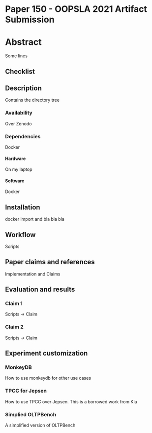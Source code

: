 Paper 150 - OOPSLA 2021 Artifact Submission
===========================================

# Abstract

Some lines

## Checklist

## Description

Contains the directory tree

### Availability
Over Zenodo

### Dependencies
Docker

#### Hardware
On my laptop

#### Software
Docker

## Installation
docker import and bla bla bla

## Workflow
Scripts

## Paper claims and references
Implementation and Claims

## Evaluation and results

### Claim 1
Scripts -> Claim

### Claim 2
Scripts -> Claim


## Experiment customization

### MonkeyDB
How to use monkeydb for other use cases

### TPCC for Jepsen
How to use TPCC over Jepsen.
This is a borrowed work from Kia

### Simplied OLTPBench
A simplified version of OLTPBench